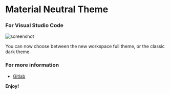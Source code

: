 # Material Neutral Theme
### For Visual Studio Code

![screenshot](https://i.imgur.com/bcaD9jG.png)

You can now choose between the new workspace full theme, or the classic dark theme.

### For more information
* [Gitlab](https://gitlab.com/bernardodsanderson/material-neutral-theme)

**Enjoy!**